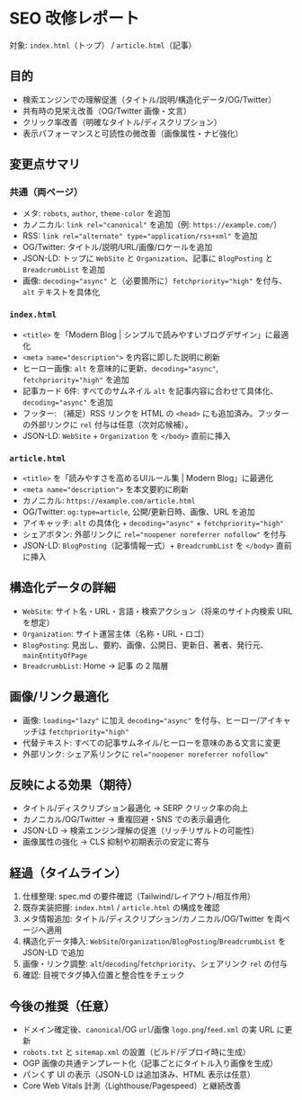 # SEO 改修レポート

対象: `index.html`（トップ） / `article.html`（記事）

## 目的
- 検索エンジンでの理解促進（タイトル/説明/構造化データ/OG/Twitter）
- 共有時の見栄え改善（OG/Twitter 画像・文言）
- クリック率改善（明確なタイトル/ディスクリプション）
- 表示パフォーマンスと可読性の微改善（画像属性・ナビ強化）

## 変更点サマリ

### 共通（両ページ）
- メタ: `robots`, `author`, `theme-color` を追加
- カノニカル: `link rel="canonical"` を追加（例: `https://example.com/`）
- RSS: `link rel="alternate" type="application/rss+xml"` を追加
- OG/Twitter: タイトル/説明/URL/画像/ロケールを追加
- JSON-LD: トップに `WebSite` と `Organization`、記事に `BlogPosting` と `BreadcrumbList` を追加
- 画像: `decoding="async"` と（必要箇所に）`fetchpriority="high"` を付与、`alt` テキストを具体化

### `index.html`
- `<title>` を「Modern Blog | シンプルで読みやすいブログデザイン」に最適化
- `<meta name="description">` を内容に即した説明に刷新
- ヒーロー画像: `alt` を意味的に更新、`decoding="async"`, `fetchpriority="high"` を追加
- 記事カード 6件: すべてのサムネイル `alt` を記事内容に合わせて具体化、`decoding="async"` を追加
- フッター: （補足）RSS リンクを HTML の `<head>` にも追加済み。フッターの外部リンクに `rel` 付与は任意（次対応候補）。
- JSON-LD: `WebSite` + `Organization` を `</body>` 直前に挿入

### `article.html`
- `<title>` を「読みやすさを高めるUIルール集 | Modern Blog」に最適化
- `<meta name="description">` を本文要約に刷新
- カノニカル: `https://example.com/article.html`
- OG/Twitter: `og:type=article`, 公開/更新日時、画像、URL を追加
- アイキャッチ: `alt` の具体化 + `decoding="async"` + `fetchpriority="high"`
- シェアボタン: 外部リンクに `rel="noopener noreferrer nofollow"` を付与
- JSON-LD: `BlogPosting`（記事情報一式）+ `BreadcrumbList` を `</body>` 直前に挿入

## 構造化データの詳細
- `WebSite`: サイト名・URL・言語・検索アクション（将来のサイト内検索 URL を想定）
- `Organization`: サイト運営主体（名称・URL・ロゴ）
- `BlogPosting`: 見出し、要約、画像、公開日、更新日、著者、発行元、`mainEntityOfPage`
- `BreadcrumbList`: Home → 記事 の 2 階層

## 画像/リンク最適化
- 画像: `loading="lazy"` に加え `decoding="async"` を付与、ヒーロー/アイキャッチは `fetchpriority="high"`
- 代替テキスト: すべての記事サムネイル/ヒーローを意味のある文言に変更
- 外部リンク: シェア系リンクに `rel="noopener noreferrer nofollow"`

## 反映による効果（期待）
- タイトル/ディスクリプション最適化 → SERP クリック率の向上
- カノニカル/OG/Twitter → 重複回避・SNS での表示最適化
- JSON-LD → 検索エンジン理解の促進（リッチリザルトの可能性）
- 画像属性の強化 → CLS 抑制や初期表示の安定に寄与

## 経過（タイムライン）
1. 仕様整理: spec.md の要件確認（Tailwind/レイアウト/相互作用）
2. 既存実装把握: `index.html` / `article.html` の構成を確認
3. メタ情報追加: タイトル/ディスクリプション/カノニカル/OG/Twitter を両ページへ適用
4. 構造化データ挿入: `WebSite`/`Organization`/`BlogPosting`/`BreadcrumbList` を JSON-LD で追加
5. 画像・リンク調整: `alt`/`decoding`/`fetchpriority`、シェアリンク `rel` の付与
6. 確認: 目視でタグ挿入位置と整合性をチェック

## 今後の推奨（任意）
- ドメイン確定後、`canonical`/OG `url`/画像 `logo.png`/`feed.xml` の実 URL に更新
- `robots.txt` と `sitemap.xml` の設置（ビルド/デプロイ時に生成）
- OGP 画像の共通テンプレート化（記事ごとにタイトル入り画像を生成）
- パンくず UI の表示（JSON-LD は追加済み、HTML 表示は任意）
- Core Web Vitals 計測（Lighthouse/Pagespeed）と継続改善

